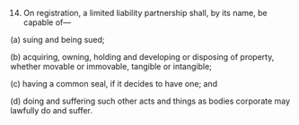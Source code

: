 14. On registration, a limited liability partnership shall, by its name, be capable of—

(a)	suing and being sued;

(b)	acquiring, owning, holding and developing or disposing of property, whether movable or immovable, tangible or intangible;

(c)	having a common seal, if it decides to have one; and

(d)	doing and suffering such other acts and things as bodies corporate may lawfully do and suffer.
